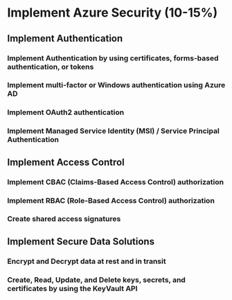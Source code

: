 # Implement Azure Security (10-15%)

## Implement Authentication

### Implement Authentication by using certificates, forms-based authentication, or tokens

### Implement multi-factor or Windows authentication using Azure AD

### Implement OAuth2 authentication 

### Implement Managed Service Identity (MSI) / Service Principal Authentication

## Implement Access Control

### Implement CBAC (Claims-Based Access Control) authorization

### Implement RBAC (Role-Based Access Control) authorization

### Create shared access signatures

## Implement Secure Data Solutions

### Encrypt and Decrypt data at rest and in transit

### Create, Read, Update, and Delete keys, secrets, and certificates by using the KeyVault API